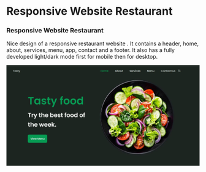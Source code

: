 # Responsive Website Restaurant

### Responsive Website Restaurant
Nice design of a responsive restaurant website . It contains a header, home, about, services, menu, app, contact and a footer. It also has a fully developed light/dark mode  first for mobile then for desktop.

![lampWebsite](responsive-website-restaurant-main/Preview1.JPG)
